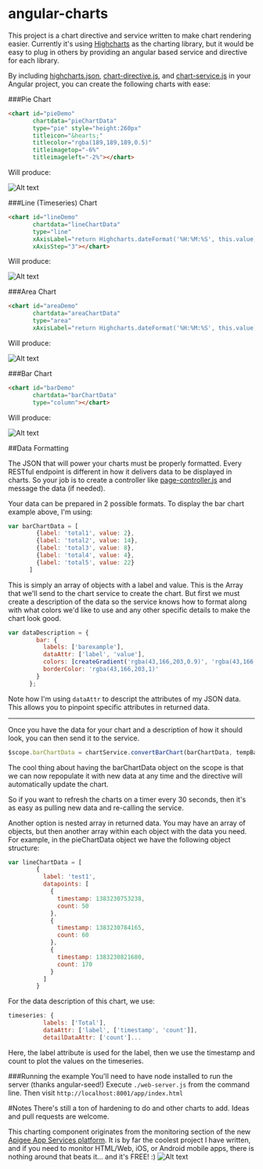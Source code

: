 angular-charts
==============

This project is a chart directive and service written to make chart rendering easier. Currently it's using [Highcharts](http://highcharts.com)
as the charting library, but it would be easy to plug in others by providing an angular based service and directive for each library.

By including [highcharts.json](app/charts/highcharts.json), [chart-directive.js](app/charts/chart-directive.js), and [chart-service.js](app/charts/chart-service.js) in your Angular project, you can create the following charts with ease:

###Pie Chart
```html
<chart id="pieDemo"
       chartdata="pieChartData"
       type="pie" style="height:260px"
       titleicon="&hearts;"
       titlecolor="rgba(189,189,189,0.5)"
       titleimagetop="-6%"
       titleimageleft="-2%"></chart>
```
Will produce:

![Alt text](docs/images/pie.PNG)

###Line (Timeseries) Chart
```html
<chart id="lineDemo"
       chartdata="lineChartData"
       type="line"
       xAxisLabel="return Highcharts.dateFormat('%H:%M:%S', this.value);"
       xAxisStep="3"></chart>
```
Will produce:

![Alt text](docs/images/line.PNG)

###Area Chart
```html
<chart id="areaDemo"
       chartdata="areaChartData"
       type="area"
       xAxisLabel="return Highcharts.dateFormat('%H:%M:%S', this.value);"></chart>
```
Will produce:

![Alt text](docs/images/stacked-area.PNG)

###Bar Chart
```html
<chart id="barDemo"
       chartdata="barChartData"
       type="column"></chart>
```
Will produce:

![Alt text](docs/images/bar.PNG)

##Data Formatting

The JSON that will power your charts must be properly formatted. Every RESTful endpoint is different in how it delivers data 
to be displayed in charts. So your job is to create a controller like [page-controller.js](app/js/page-controller.js) and message the data (if needed).

Your data can be prepared in 2 possible formats. To display the bar chart example above, I'm using:
```javascript
var barChartData = [
        {label: 'total1', value: 2},
        {label: 'total2', value: 14},
        {label: 'total3', value: 8},
        {label: 'total4', value: 4},
        {label: 'total5', value: 22}
      ]
```
This is simply an array of objects with a label and value. This is the Array that we'll send to the chart service to
create the chart. But first we must create a description of the data so the service knows how to format along with 
what colors we'd like to use and any other specific details to make the chart look good.
```javascript
var dataDescription = {
        bar: {
          labels: ['barexample'],
          dataAttr: ['label', 'value'],
          colors: [createGradient('rgba(43,166,203,0.9)', 'rgba(43,166,203,0.4)')],
          borderColor: 'rgba(43,166,203,1)'
        }
      };
```
Note how I'm using ```dataAttr``` to descript the attributes of my JSON data. This allows you to pinpoint specific attributes in returned data.
***
Once you have the data for your chart and a description of how it should look, you can then send it to the service.
```javascript
$scope.barChartData = chartService.convertBarChart(barChartData, tempBarChart, dataDescription.bar);
```
The cool thing about having the barChartData object on the scope is that we can now repopulate it with new data at any time and the directive will 
automatically update the chart.

So if you want to refresh the charts on a timer every 30 seconds, then it's as easy as pulling new data and re-calling the service.

Another option is nested array in returned data. You may have an array of objects, but then another array within each object with the data you need.
For example, in the pieChartData object we have the following object structure:
```javascript
var lineChartData = [
        {
          label: 'test1',
          datapoints: [
            {
              timestamp: 1383230753238,
              count: 50
            },
            {
              timestamp: 1383230784165,
              count: 60
            },
            {
              timestamp: 1383230821680,
              count: 170
            }
          ]
        }
```
For the data description of this chart, we use:
```javascript
timeseries: {
          labels: ['Total'],
          dataAttr: ['label', ['timestamp', 'count']],
          detailDataAttr: ['count']...
```
Here, the label attribute is used for the label, then we use the timestamp and count to plot the values on the timeseries.

###Running the example
You'll need to have node installed to run the server (thanks angular-seed!)
Execute ```./web-server.js``` from the command line.
Then visit ```http://localhost:8001/app/index.html```

#Notes
There's still a ton of hardening to do and other charts to add. Ideas and pull requests are welcome.

This charting component originates from the monitoring section of the new [Apigee App Services platform](https://apigee.com/usergrid/dash/app/).
It is by far the coolest project I have written, and if you need to monitor HTML/Web, iOS, or Android mobile apps, there
is nothing around that beats it... and it's FREE! :)
![Alt text](docs/images/dash.PNG)

